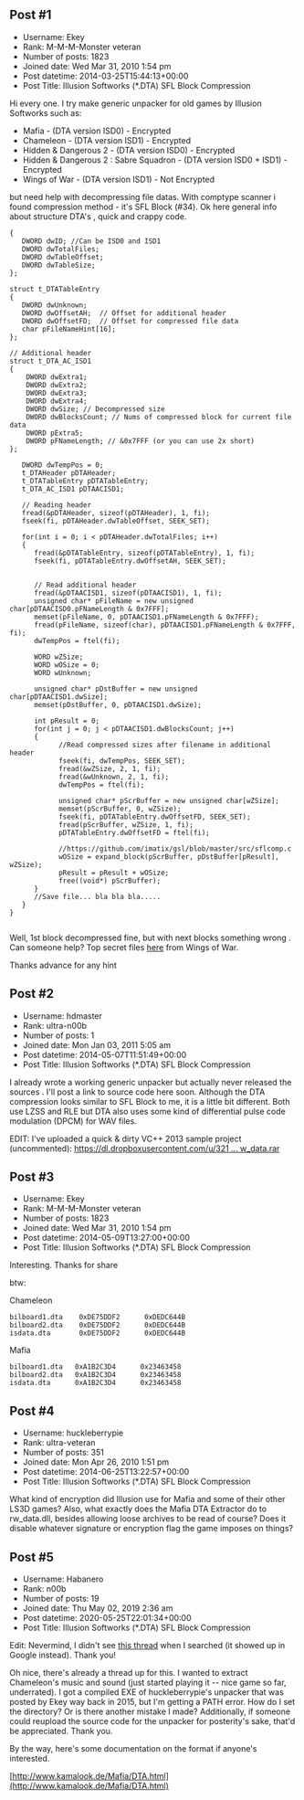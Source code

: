 ## Post #1
- Username: Ekey
- Rank: M-M-M-Monster veteran
- Number of posts: 1823
- Joined date: Wed Mar 31, 2010 1:54 pm
- Post datetime: 2014-03-25T15:44:13+00:00
- Post Title: Illusion Softworks (*.DTA) SFL Block Compression

Hi every one. I try make generic unpacker for old games by Illusion Softworks such as:

* Mafia - (DTA version ISD0) - Encrypted
* Chameleon - (DTA version ISD1) - Encrypted
* Hidden & Dangerous 2 - (DTA version ISD0) - Encrypted
* Hidden & Dangerous 2 : Sabre Squadron - (DTA version ISD0 + ISD1) - Encrypted
* Wings of War - (DTA version ISD1) - Not Encrypted


but need help with decompressing file datas. With comptype scanner i found compression method - it's SFL Block (#34). Ok here general info about structure DTA's , quick and crappy code.

```
{
   DWORD dwID; //Can be ISD0 and ISD1
   DWORD dwTotalFiles;
   DWORD dwTableOffset;
   DWORD dwTableSize;
};

struct t_DTATableEntry
{
   DWORD dwUnknown;
   DWORD dwOffsetAH;  // Offset for additional header
   DWORD dwOffsetFD;  // Offset for compressed file data
   char pFileNameHint[16];
};

// Additional header
struct t_DTA_AC_ISD1
{
    DWORD dwExtra1;
    DWORD dwExtra2;
    DWORD dwExtra3;
    DWORD dwExtra4;
    DWORD dwSize; // Decompressed size
    DWORD dwBlocksCount; // Nums of compressed block for current file data
    DWORD pExtra5;
    DWORD pFNameLength; // &0x7FFF (or you can use 2x short)
};
  
   DWORD dwTempPos = 0;
   t_DTAHeader pDTAHeader;
   t_DTATableEntry pDTATableEntry;
   t_DTA_AC_ISD1 pDTAACISD1;
   
   // Reading header
   fread(&pDTAHeader, sizeof(pDTAHeader), 1, fi);
   fseek(fi, pDTAHeader.dwTableOffset, SEEK_SET);
   
   for(int i = 0; i < pDTAHeader.dwTotalFiles; i++)
   {
      fread(&pDTATableEntry, sizeof(pDTATableEntry), 1, fi);
      fseek(fi, pDTATableEntry.dwOffsetAH, SEEK_SET);
	  

      // Read additional header
      fread(&pDTAACISD1, sizeof(pDTAACISD1), 1, fi);
      unsigned char* pFileName = new unsigned char[pDTAACISD0.pFNameLength & 0x7FFF];
      memset(pFileName, 0, pDTAACISD1.pFNameLength & 0x7FFF);
      fread(pFileName, sizeof(char), pDTAACISD1.pFNameLength & 0x7FFF, fi);
      dwTempPos = ftel(fi);
		 
      WORD wZSize;
      WORD wOSize = 0;
      WORD wUnknown;
		 
      unsigned char* pDstBuffer = new unsigned char[pDTAACISD1.dwSize];
      memset(pDstBuffer, 0, pDTAACISD1.dwSize);
      
      int pResult = 0;	 
      for(int j = 0; j < pDTAACISD1.dwBlocksCount; j++)
      {
            //Read compressed sizes after filename in additional header
            fseek(fi, dwTempPos, SEEK_SET);
            fread(&wZSize, 2, 1, fi);
            fread(&wUnknown, 2, 1, fi);
            dwTempPos = ftel(fi);
            
            unsigned char* pScrBuffer = new unsigned char[wZSize];
            memset(pScrBuffer, 0, wZSize);
            fseek(fi, pDTATableEntry.dwOffsetFD, SEEK_SET);
            fread(pScrBuffer, wZSize, 1, fi);
            pDTATableEntry.dwOffsetFD = ftel(fi);
			
            //https://github.com/imatix/gsl/blob/master/src/sflcomp.c
            wOSize = expand_block(pScrBuffer, pDstBuffer[pResult], wZSize);
            pResult = pResult + wOSize;
            free((void*) pScrBuffer);
      }
      //Save file... bla bla bla.....
   }
}
  
```
 
Well, 1st block decompressed fine, but with next blocks something wrong  . Can someone help? Top secret files [here](http://www.sendspace.com/file/p3s6wc) from Wings of War.

Thanks advance for any hint
## Post #2
- Username: hdmaster
- Rank: ultra-n00b
- Number of posts: 1
- Joined date: Mon Jan 03, 2011 5:05 am
- Post datetime: 2014-05-07T11:51:49+00:00
- Post Title: Illusion Softworks (*.DTA) SFL Block Compression

I already wrote a working generic unpacker but actually never released the sources   . I'll post a link to source code here soon.
Although the DTA compression looks similar to SFL Block to me, it is a little bit different. Both use LZSS and RLE but DTA also uses some kind of differential pulse code modulation (DPCM) for WAV files.

EDIT: I've uploaded a quick & dirty VC++ 2013 sample project (uncommented): [https://dl.dropboxusercontent.com/u/321 ... w_data.rar](https://dl.dropboxusercontent.com/u/32112219/Upload/rw_data.rar)
## Post #3
- Username: Ekey
- Rank: M-M-M-Monster veteran
- Number of posts: 1823
- Joined date: Wed Mar 31, 2010 1:54 pm
- Post datetime: 2014-05-09T13:27:00+00:00
- Post Title: Illusion Softworks (*.DTA) SFL Block Compression

Interesting. Thanks for share 

btw: 

Chameleon

```
bilboard1.dta    0xDE75DDF2      0xDEDC644B
bilboard2.dta    0xDE75DDF2      0xDEDC644B
isdata.dta       0xDE75DDF2      0xDEDC644B
```

Mafia

```
bilboard1.dta   0xA1B2C3D4      0x23463458
bilboard2.dta   0xA1B2C3D4      0x23463458
isdata.dta      0xA1B2C3D4      0x23463458
```
## Post #4
- Username: huckleberrypie
- Rank: ultra-veteran
- Number of posts: 351
- Joined date: Mon Apr 26, 2010 1:51 pm
- Post datetime: 2014-06-25T13:22:57+00:00
- Post Title: Illusion Softworks (*.DTA) SFL Block Compression

What kind of encryption did Illusion use for Mafia and some of their other LS3D games? Also, what exactly does the Mafia DTA Extractor do to rw_data.dll, besides allowing loose archives to be read of course? Does it disable whatever signature or encryption flag the game imposes on things?
## Post #5
- Username: Habanero
- Rank: n00b
- Number of posts: 19
- Joined date: Thu May 02, 2019 2:36 am
- Post datetime: 2020-05-25T22:01:34+00:00
- Post Title: Illusion Softworks (*.DTA) SFL Block Compression

Edit: Nevermind, I didn't see [this thread](https://forum.xentax.com/viewtopic.php?t=9135) when I searched (it showed up in Google instead). Thank you!

Oh nice, there's already a thread up for this. I wanted to extract Chameleon's music and sound (just started playing it -- nice game so far, underrated). I got a compiled EXE of huckleberrypie's unpacker that was posted by Ekey way back in 2015, but I'm getting a PATH error. How do I set the directory? Or is there another mistake I made? Additionally, if someone could reupload the source code for the unpacker for posterity's sake, that'd be appreciated. Thank you.



By the way, here's some documentation on the format if anyone's interested.

[http://www.kamalook.de/Mafia/DTA.html](http://www.kamalook.de/Mafia/DTA.html)
